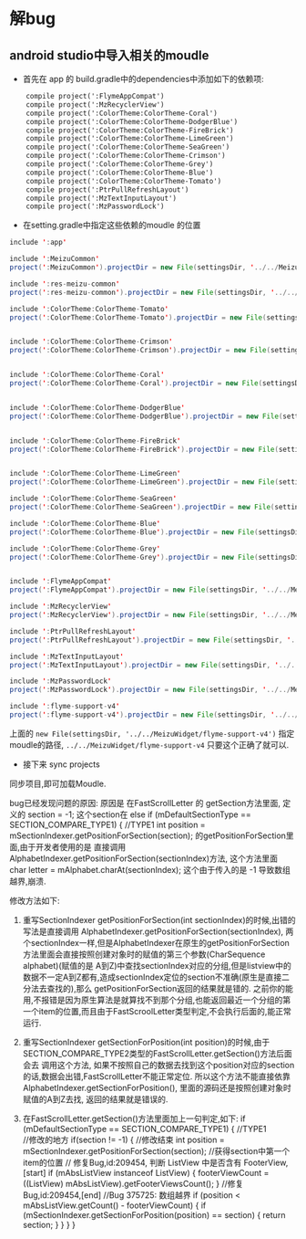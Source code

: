# 解bug
## android studio中导入相关的moudle
* 首先在 app 的 build.gradle中的dependencies中添加如下的依赖项:

``` xml
    compile project(':FlymeAppCompat')
    compile project(':MzRecyclerView')
    compile project(':ColorTheme:ColorTheme-Coral')
    compile project(':ColorTheme:ColorTheme-DodgerBlue')
    compile project(':ColorTheme:ColorTheme-FireBrick')
    compile project(':ColorTheme:ColorTheme-LimeGreen')
    compile project(':ColorTheme:ColorTheme-SeaGreen')
    compile project(':ColorTheme:ColorTheme-Crimson')
    compile project(':ColorTheme:ColorTheme-Grey')
    compile project(':ColorTheme:ColorTheme-Blue')
    compile project(':ColorTheme:ColorTheme-Tomato')
    compile project(':PtrPullRefreshLayout')
    compile project(':MzTextInputLayout')
    compile project(':MzPasswordLock')
```

* 在setting.gradle中指定这些依赖的moudle 的位置

``` java
include ':app'

include ':MeizuCommon'
project(':MeizuCommon').projectDir = new File(settingsDir, '../../MeizuCommon')

include ':res-meizu-common'
project(':res-meizu-common').projectDir = new File(settingsDir, '../../../../flyme/frameworks/flyme-res/res-meizu-common')

include ':ColorTheme:ColorTheme-Tomato'
project(':ColorTheme:ColorTheme-Tomato').projectDir = new File(settingsDir, '../../ColorTheme/ColorTheme-Tomato')


include ':ColorTheme:ColorTheme-Crimson'
project(':ColorTheme:ColorTheme-Crimson').projectDir = new File(settingsDir, '../../ColorTheme/ColorTheme-Crimson')


include ':ColorTheme:ColorTheme-Coral'
project(':ColorTheme:ColorTheme-Coral').projectDir = new File(settingsDir, '../../ColorTheme/ColorTheme-Coral')


include ':ColorTheme:ColorTheme-DodgerBlue'
project(':ColorTheme:ColorTheme-DodgerBlue').projectDir = new File(settingsDir, '../../ColorTheme/ColorTheme-DodgerBlue')


include ':ColorTheme:ColorTheme-FireBrick'
project(':ColorTheme:ColorTheme-FireBrick').projectDir = new File(settingsDir, '../../ColorTheme/ColorTheme-FireBrick')


include ':ColorTheme:ColorTheme-LimeGreen'
project(':ColorTheme:ColorTheme-LimeGreen').projectDir = new File(settingsDir, '../../ColorTheme/ColorTheme-LimeGreen')

include ':ColorTheme:ColorTheme-SeaGreen'
project(':ColorTheme:ColorTheme-SeaGreen').projectDir = new File(settingsDir, '../../ColorTheme/ColorTheme-SeaGreen')

include ':ColorTheme:ColorTheme-Blue'
project(':ColorTheme:ColorTheme-Blue').projectDir = new File(settingsDir, '../../ColorTheme/ColorTheme-Blue')

include ':ColorTheme:ColorTheme-Grey'
project(':ColorTheme:ColorTheme-Grey').projectDir = new File(settingsDir, '../../ColorTheme/ColorTheme-Grey')


include ':FlymeAppCompat'
project(':FlymeAppCompat').projectDir = new File(settingsDir, '../../MeizuWidget/FlymeAppCompat')

include ':MzRecyclerView'
project(':MzRecyclerView').projectDir = new File(settingsDir, '../../MeizuWidget/MzRecyclerView')

include ':PtrPullRefreshLayout'
project(':PtrPullRefreshLayout').projectDir = new File(settingsDir, '../../MeizuWidget/PtrPullRefreshLayout')

include ':MzTextInputLayout'
project(':MzTextInputLayout').projectDir = new File(settingsDir, '../../MeizuWidget/MzTextInputLayout')

include ':MzPasswordLock'
project(':MzPasswordLock').projectDir = new File(settingsDir, '../../MeizuWidget/MzPasswordLock')

include ':flyme-support-v4'
project(':flyme-support-v4').projectDir = new File(settingsDir, '../../MeizuWidget/flyme-support-v4')

```

上面的
`new File(settingsDir, '../../MeizuWidget/flyme-support-v4')`
指定moudle的路径, `../../MeizuWidget/flyme-support-v4`
只要这个正确了就可以.

* 接下来 sync projects

同步项目,即可加载Moudle.



bug已经发现问题的原因:
原因是 在FastScrollLetter 的  getSection方法里面, 定义的 section  = -1; 这个section在
else if (mDefaultSectionType == SECTION_COMPARE_TYPE1) {    //TYPE1
       int position = mSectionIndexer.getPositionForSection(section); 
的getPositionForSection里面,由于开发者使用的是 直接调用AlphabetIndexer.getPositionForSection(sectionIndex)方法,
这个方法里面 char letter = mAlphabet.charAt(sectionIndex); 这个由于传入的是 -1 导致数组越界,崩溃.

修改方法如下:
1. 重写SectionIndexer  getPositionForSection(int sectionIndex)的时候,出错的写法是直接调用 AlphabetIndexer.getPositionForSection(sectionIndex), 两个sectionIndex一样,但是AlphabetIndexer在原生的getPositionForSection方法里面会直接按照创建对象时的赋值的第三个参数(CharSequence alphabet)(赋值的是 A到Z)中查找sectionIndex对应的分组,但是listview中的数据不一定A到Z都有,造成sectionIndex定位的section不准确(原生是直接二分法去查找的),那么 getPositionForSection返回的结果就是错的. 之前你的能用,不报错是因为原生算法是就算找不到那个分组,也能返回最近一个分组的第一个item的位置,而且由于FastScroolLetter类型判定,不会执行后面的,能正常运行.

2. 重写SectionIndexer getSectionForPosition(int position)的时候,由于SECTION_COMPARE_TYPE2类型的FastScrollLetter.getSection()方法后面会去
调用这个方法, 如果不按照自己的数据去找到这个position对应的section的话,数据会出错,FastScrollLetter不能正常定位.
所以这个方法不能直接依靠 AlphabetIndexer.getSectionForPosition(), 里面的源码还是按照创建对象时赋值的A到Z去找,
返回的结果就是错误的.

3. 在FastScrollLetter.getSection()方法里面加上一句判定,如下:
if (mDefaultSectionType == SECTION_COMPARE_TYPE1) {    //TYPE1\
    //修改的地方
    if(section != -1) {
    //修改结束
        int position = mSectionIndexer.getPositionForSection(section);     //获得section中第一个item的位置
        // 修复Bug,id:209454, 判断 ListView 中是否含有 FooterView,[start]
        if (mAbsListView instanceof ListView) {
            footerViewCount = ((ListView) mAbsListView).getFooterViewsCount();
        }
        //修复Bug,id:209454,[end]  //Bug 375725: 数组越界
        if (position < mAbsListView.getCount() - footerViewCount) {
            if (mSectionIndexer.getSectionForPosition(position) == section) {
                return section;
            }
        }
    }
}